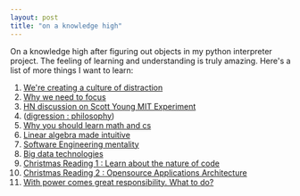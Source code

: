 ```yaml
---
layout: post
title: "on a knowledge high"
---
```


On a knowledge high after figuring out objects in my python interpreter project. The feeling of learning and understanding is truly amazing.
Here's a list of more things I want to learn:

[how-to-learn]: http://news.ycombinator.com/item?id=4701321
[big-data-tech]: http://techcrunch.com/2012/10/27/big-data-right-now-five-trendy-open-source-technologies/
[learn-by-focus]: http://andrewbadr.com/log/18/kinds-of-focus/
[intuitive-linalg]: http://blog.stata.com/2011/03/03/understanding-matrices-intuitively-part-1/


[software-engineering-mentality]: http://clayallsopp.com/posts/give-a-damn/
[what-to-do-with-knowledge]: http://math.stackexchange.com/questions/71874/can-i-use-my-powers-for-good


[philosphy-learning]: http://www.nybooks.com/articles/archives/2012/nov/08/what-can-you-really-know/?pagination=false

[opensource-architecture]: http://www.lulu.com/shop/amy-brown-and-greg-wilson/the-architecture-of-open-source-applications/paperback/product-18961377.html
[nature-of-code]: http://natureofcode.com/
[no-accident]: http://techcrunch.com/2011/11/12/what-if-this-is-the-future/
[distraction-culture]: http://joekraus.com/were-creating-a-culture-of-distraction

1. [We're creating a culture of distraction][distraction-culture]
2. [Why we need to focus][learn-by-focus]
3. [HN discussion on Scott Young MIT Experiment][how-to-learn]
4. ([digression \: philosophy][philosphy-learning])
5. [Why you should learn math and cs][no-accident]
6. [Linear algebra made intuitive][intuitive-linalg]
7. [Software Engineering mentality][software-engineering-mentality]
8. [Big data technologies][big-data-tech]
9. [Christmas Reading 1 \: Learn about the nature of code][nature-of-code]
10. [Christmas Reading 2 \: Opensource Applications Architecture][opensource-architecture]
11. [With power comes great responsibility. What to do?][what-to-do-with-knowledge]

